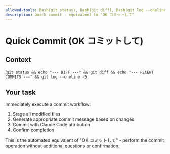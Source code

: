 ```yaml
---
allowed-tools: Bash(git status), Bash(git diff), Bash(git log --oneline -*), Bash(git add *), Bash(git commit *)
description: Quick commit - equivalent to "OK コミットして" 
---
```


# Quick Commit (OK コミットして)

## Context
!`git status && echo "--- DIFF ---" && git diff && echo "--- RECENT COMMITS ---" && git log --oneline -5`

## Your task
Immediately execute a commit workflow:
1. Stage all modified files
2. Generate appropriate commit message based on changes
3. Commit with Claude Code attribution
4. Confirm completion

This is the automated equivalent of "OK コミットして" - perform the commit operation without additional questions or confirmation.